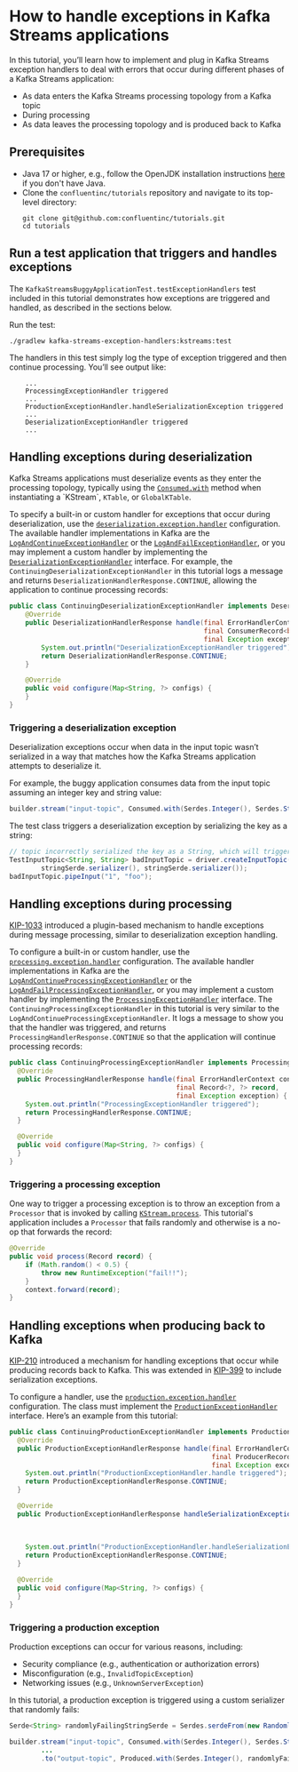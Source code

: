 <!-- title: How to handle exceptions in Kafka Streams applications -->
<!-- description: In this tutorial, learn how to handle exceptions in Kafka Streams applications, with step-by-step instructions and supporting code. -->

# How to handle exceptions in Kafka Streams applications

In this tutorial, you’ll learn how to implement and plug in Kafka Streams exception handlers to deal with errors that occur during different phases of a Kafka Streams application:

* As data enters the Kafka Streams processing topology from a Kafka topic
* During processing
* As data leaves the processing topology and is produced back to Kafka

## Prerequisites

* Java 17 or higher, e.g., follow the OpenJDK installation instructions [here](https://openjdk.org/install/) if you don't have Java.
* Clone the `confluentinc/tutorials` repository and navigate to its top-level directory:
  ```shell
  git clone git@github.com:confluentinc/tutorials.git
  cd tutorials
  ```

## Run a test application that triggers and handles exceptions

The `KafkaStreamsBuggyApplicationTest.testExceptionHandlers` test included in this tutorial demonstrates how exceptions are triggered and handled, as described in the sections below.

Run the test:

```shell
./gradlew kafka-streams-exception-handlers:kstreams:test
```

The handlers in this test simply log the type of exception triggered and then continue processing. You’ll see output like:

```plaintext
    ...
    ProcessingExceptionHandler triggered
    ...
    ProductionExceptionHandler.handleSerializationException triggered
    ...
    DeserializationExceptionHandler triggered
    ...
```

## Handling exceptions during deserialization

Kafka Streams applications must deserialize events as they enter the processing topology, typically using the [`Consumed.with`](https://docs.confluent.io/platform/current/streams/javadocs/javadoc/org/apache/kafka/streams/kstream/Consumed.html#with(org.apache.kafka.common.serialization.Serde,org.apache.kafka.common.serialization.Serde)) method when instantiating a `KStream`, `KTable`, or `GlobalKTable`.

To specify a built-in or custom handler for exceptions that occur during deserialization, use the [`deserialization.exception.handler`](https://kafka.apache.org/40/documentation/streams/developer-guide/config-streams#deserialization-exception-handler) configuration. The available handler implementations in Kafka are the [`LogAndContinueExceptionHandler`](https://docs.confluent.io/platform/current/streams/javadocs/javadoc/org/apache/kafka/streams/errors/LogAndContinueExceptionHandler.html) or the [`LogAndFailExceptionHandler`](https://docs.confluent.io/platform/current/streams/javadocs/javadoc/org/apache/kafka/streams/errors/LogAndFailExceptionHandler.html), or you may implement a custom handler by implementing the [`DeserializationExceptionHandler`](https://docs.confluent.io/platform/current/streams/javadocs/javadoc/org/apache/kafka/streams/errors/DeserializationExceptionHandler.html) interface. For example, the `ContinuingDeserializationExceptionHandler` in this tutorial logs a message and returns `DeserializationHandlerResponse.CONTINUE`, allowing the application to continue processing records:

```java
public class ContinuingDeserializationExceptionHandler implements DeserializationExceptionHandler {
    @Override
    public DeserializationHandlerResponse handle(final ErrorHandlerContext context,
                                                 final ConsumerRecord<byte[], byte[]> record,
                                                 final Exception exception) {
        System.out.println("DeserializationExceptionHandler triggered");
        return DeserializationHandlerResponse.CONTINUE;
    }

    @Override
    public void configure(Map<String, ?> configs) {
    }
}
```

### Triggering a deserialization exception

Deserialization exceptions occur when data in the input topic wasn’t serialized in a way that matches how the Kafka Streams application attempts to deserialize it.

For example, the buggy application consumes data from the input topic assuming an integer key and string value:

```java
builder.stream("input-topic", Consumed.with(Serdes.Integer(), Serdes.String()))
```

The test class triggers a deserialization exception by serializing the key as a string:

```java
// topic incorrectly serialized the key as a String, which will trigger a deserialization exception in the app
TestInputTopic<String, String> badInputTopic = driver.createInputTopic("input-topic",
        stringSerde.serializer(), stringSerde.serializer());
badInputTopic.pipeInput("1", "foo");
```

## Handling exceptions during processing

[KIP-1033](https://cwiki.apache.org/confluence/display/KAFKA/KIP-1033%3A+Add+Kafka+Streams+exception+handler+for+exceptions+occurring+during+processing) introduced a plugin-based mechanism to handle exceptions during message processing, similar to deserialization exception handling.

To configure a built-in or custom handler, use the [`processing.exception.handler`](https://docs.confluent.io/platform/current/streams/developer-guide/config-streams.html#processing-exception-handler) configuration. The available handler implementations in Kafka are the [`LogAndContinueProcessingExceptionHandler`](https://docs.confluent.io/platform/current/streams/javadocs/javadoc/org/apache/kafka/streams/errors/LogAndContinueProcessingExceptionHandler.html) or the [`LogAndFailProcessingExceptionHandler`](https://docs.confluent.io/platform/current/streams/javadocs/javadoc/org/apache/kafka/streams/errors/LogAndFailProcessingExceptionHandler.html), or you may implement a custom handler by implementing the [`ProcessingExceptionHandler`](https://docs.confluent.io/platform/current/streams/javadocs/javadoc/org/apache/kafka/streams/errors/ProcessingExceptionHandler.html) interface. The `ContinuingProcessingExceptionHandler` in this tutorial is very similar to the `LogAndContinueProcessingExceptionHandler`. It logs a message to show you that the handler was triggered, and returns `ProcessingHandlerResponse.CONTINUE` so that the application will continue processing records:

```java
public class ContinuingProcessingExceptionHandler implements ProcessingExceptionHandler {
  @Override
  public ProcessingHandlerResponse handle(final ErrorHandlerContext context,
                                          final Record<?, ?> record,
                                          final Exception exception) {
    System.out.println("ProcessingExceptionHandler triggered");
    return ProcessingHandlerResponse.CONTINUE;
  }

  @Override
  public void configure(Map<String, ?> configs) {
  }
}
```

### Triggering a processing exception

One way to trigger a processing exception is to throw an exception from a `Processor` that is invoked by calling [`KStream.process`](https://docs.confluent.io/platform/current/streams/javadocs/javadoc/org/apache/kafka/streams/kstream/KStream.html#process(org.apache.kafka.streams.processor.api.ProcessorSupplier,java.lang.String...)). This tutorial's application includes a `Processor` that fails randomly and otherwise is a no-op that forwards the record:

```java
@Override
public void process(Record record) {
    if (Math.random() < 0.5) {
        throw new RuntimeException("fail!!");
    }
    context.forward(record);
}
```

## Handling exceptions when producing back to Kafka

[KIP-210](https://cwiki.apache.org/confluence/display/KAFKA/KIP-210+-+Provide+for+custom+error+handling++when+Kafka+Streams+fails+to+produce) introduced a mechanism for handling exceptions that occur while producing records back to Kafka. This was extended in [KIP-399](https://cwiki.apache.org/confluence/display/KAFKA/KIP-399%3A+Extend+ProductionExceptionHandler+to+cover+serialization+exceptions) to include serialization exceptions.

To configure a handler, use the [`production.exception.handler`](https://kafka.apache.org/40/documentation/streams/developer-guide/config-streams#production-exception-handler) configuration. The class must implement the [`ProductionExceptionHandler`](https://docs.confluent.io/platform/current/streams/javadocs/javadoc/org/apache/kafka/streams/errors/ProductionExceptionHandler.html) interface. Here’s an example from this tutorial:

```java
public class ContinuingProductionExceptionHandler implements ProductionExceptionHandler {
  @Override
  public ProductionExceptionHandlerResponse handle(final ErrorHandlerContext context,
                                                   final ProducerRecord<byte[], byte[]> record,
                                                   final Exception exception) {
    System.out.println("ProductionExceptionHandler.handle triggered");
    return ProductionExceptionHandlerResponse.CONTINUE;
  }

  @Override
  public ProductionExceptionHandlerResponse handleSerializationException(final ErrorHandlerContext context,
                                                                         final ProducerRecord record,
                                                                         final Exception exception,
                                                                         final SerializationExceptionOrigin origin) {
    System.out.println("ProductionExceptionHandler.handleSerializationException triggered");
    return ProductionExceptionHandlerResponse.CONTINUE;
  }

  @Override
  public void configure(Map<String, ?> configs) {
  }
}
```

### Triggering a production exception

Production exceptions can occur for various reasons, including:

* Security compliance (e.g., authentication or authorization errors)
* Misconfiguration (e.g., `InvalidTopicException`)
* Networking issues (e.g., `UnknownServerException`)

In this tutorial, a production exception is triggered using a custom serializer that randomly fails:

```java
Serde<String> randomlyFailingStringSerde = Serdes.serdeFrom(new RandomlyFailingSerializer(), Serdes.String().deserializer());

builder.stream("input-topic", Consumed.with(Serdes.Integer(), Serdes.String()))
        ...
        .to("output-topic", Produced.with(Serdes.Integer(), randomlyFailingStringSerde));
```
